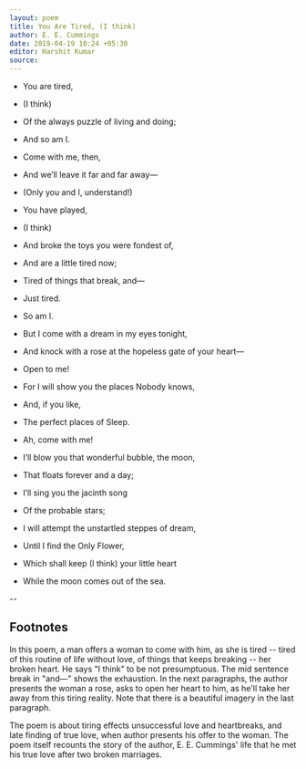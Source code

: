```yaml
---
layout: poem
title: You Are Tired, (I think)
author: E. E. Cummings
date: 2019-04-19 10:24 +05:30
editor: Harshit Kumar
source: 
---
```


- You are tired,
- (I think)
- Of the always puzzle of living and doing;
- And so am I.

- Come with me, then,
- And we’ll leave it far and far away—
- (Only you and I, understand!)

- You have played,
- (I think)
- And broke the toys you were fondest of,
- And are a little tired now;
- Tired of things that break, and—
- Just tired.
- So am I.

- But I come with a dream in my eyes tonight,
- And knock with a rose at the hopeless gate of your heart—
- Open to me!
- For I will show you the places Nobody knows,
- And, if you like,
- The perfect places of Sleep.

- Ah, come with me!
- I’ll blow you that wonderful bubble, the moon,
- That floats forever and a day;
- I’ll sing you the jacinth song
- Of the probable stars;
- I will attempt the unstartled steppes of dream,
- Until I find the Only Flower,
- Which shall keep (I think) your little heart
- While the moon comes out of the sea.

--

## Footnotes

In this poem, a man offers a woman to come with him, as she is tired -- tired of this routine of life without love, of things that keeps breaking -- her broken heart. He says "I think" to be not presumptuous. The mid sentence break in "and—" shows the exhaustion. In the next paragraphs, the author presents the woman a rose, asks to open her heart to him, as he'll take her away from this tiring reality. Note that there is a beautiful imagery in the last paragraph.

The poem is about tiring effects unsuccessful love and heartbreaks, and late finding of true love, when author presents his offer to the woman. The poem itself recounts the story of the author, E. E. Cummings' life that he met his true love after two broken marriages.
